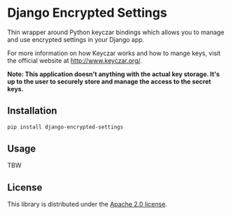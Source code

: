 # Django Encrypted Settings

Thin wrapper around Python keyczar bindings which allows you to manage and use
encrypted settings in your Django app.

For more information on how Keyczar works and how to mange keys, visit
the official website at http://www.keyczar.org/.

**Note: This application doesn't anything with the actual key storage. It's up
to the user to securely store and manage the access to the secret keys.**

## Installation

```bash
pip install django-encrypted-settings
```

## Usage

TBW

## License

This library is distributed under the [Apache 2.0 license](http://www.apache.org/licenses/LICENSE-2.0.html).
